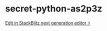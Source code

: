 # secret-python-as2p3z

[Edit in StackBlitz next generation editor ⚡️](https://stackblitz.com/~/github.com/Astra00000/secret-python-as2p3z)
